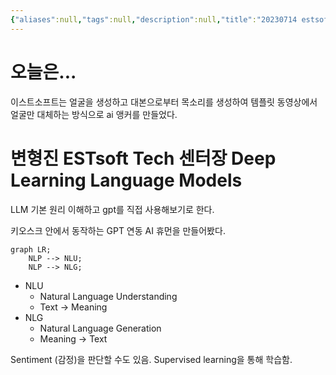 ```yaml
---
{"aliases":null,"tags":null,"description":null,"title":"20230714 estsoft 특강 {권택순, 변형진}","created":"2023-07-14T09:11:11","updated":"2023-07-15T21:30:21","dg-publish":true,"permalink":"/docs/20230714 estsoft 특강 {권택순, 변형진}/","dgPassFrontmatter":true}
---
```



# 오늘은...

이스트소프트는 얼굴을 생성하고 대본으로부터 목소리를 생성하여 템플릿 동영상에서 얼굴만 대체하는 방식으로 ai 앵커를 만들었다.

# 변형진 ESTsoft Tech 센터장 Deep Learning Language Models

LLM 기본 원리 이해하고 gpt를 직접 사용해보기로 한다.

키오스크 안에서 동작하는 GPT 연동 AI 휴먼을 만들어봤다.

```mermaid
graph LR;
	NLP --> NLU;
	NLP --> NLG;
```

- NLU
	- Natural Language Understanding
	- Text → Meaning
- NLG
	- Natural Language Generation
	- Meaning → Text

Sentiment (감정)을 판단할 수도 있음. Supervised learning을 통해 학습함.
